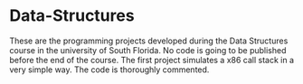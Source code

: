 # Data-Structures
These are the programming projects developed during the Data Structures course in the university of South Florida. No code is going to be published before the end of the course.
The first project simulates a x86 call stack in a very simple way. The code is thoroughly commented.
